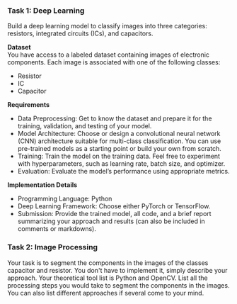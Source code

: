 ### Task 1: Deep Learning
Build a deep learning model to classify images into three categories: resistors, integrated circuits (ICs), and capacitors.

**Dataset**  
You have access to a labeled dataset containing images of electronic components. Each image is associated with one of the following classes:
- Resistor
- IC
- Capacitor

**Requirements**  
- Data Preprocessing: Get to know the dataset and prepare it for the training, validation, and testing of your model.
- Model Architecture: Choose or design a convolutional neural network (CNN) architecture suitable for multi-class classification. You can use pre-trained models as a starting point or build your own from scratch.
- Training: Train the model on the training data. Feel free to experiment with hyperparameters, such as learning rate, batch size, and optimizer.
- Evaluation: Evaluate the model’s performance using appropriate metrics.

**Implementation Details**  
- Programming Language: Python
- Deep Learning Framework: Choose either PyTorch or TensorFlow.
- Submission: Provide the trained model, all code, and a brief report summarizing your approach and results (can also be included in comments or markdowns).

### Task 2: Image Processing
Your task is to segment the components in the images of the classes capacitor and resistor. You don't have to implement it, simply describe your approach. Your theoretical tool list is Python and OpenCV. List all the processing steps you would take to segment the components in the images. You can also list different approaches if several come to your mind.
